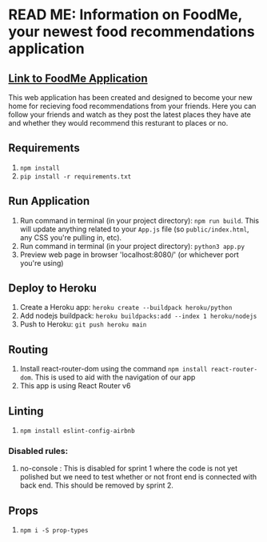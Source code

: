 # READ ME: Information on FoodMe, your newest food recommendations application
## [Link to FoodMe Application](https://still-badlands-73263.herokuapp.com/)
This web application has been created and designed to become your new home for recieving food recommendations from your friends. Here you can follow your friends and watch as they post the latest places they have ate and whether they would recommend this resturant to places or no. 

## Requirements

1. `npm install`
2. `pip install -r requirements.txt`

## Run Application

1. Run command in terminal (in your project directory): `npm run build`. This will update anything related to your `App.js` file (so `public/index.html`, any CSS you're pulling in, etc).
2. Run command in terminal (in your project directory): `python3 app.py`
3. Preview web page in browser 'localhost:8080/' (or whichever port you're using)

## Deploy to Heroku

1. Create a Heroku app: `heroku create --buildpack heroku/python`
2. Add nodejs buildpack: `heroku buildpacks:add --index 1 heroku/nodejs`
3. Push to Heroku: `git push heroku main`

## Routing

1. Install react-router-dom using the command `npm install react-router-dom`. This is used to aid with the navigation of our app
2. This app is using React Router v6

## Linting

1. `npm install eslint-config-airbnb`

### Disabled rules:

1. no-console : This is disabled for sprint 1 where the code is not yet polished but we need to test whether or not front end is connected with back end. This should be removed by sprint 2.

## Props

1. `npm i -S prop-types`
